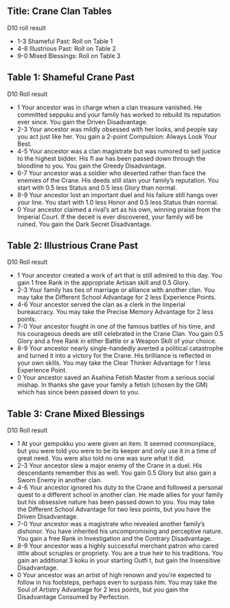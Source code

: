 Title: Crane Clan Tables
---
D10 roll result

- 1-3 Shameful Past: Roll on Table 1
- 4-8 Illustrious Past: Roll on Table 2
- 9-0 Mixed Blessings: Roll on Table 3

## <span>Table 1: Shameful Crane Past</span>

D10 Roll result

- 1 Your ancestor was in charge when a clan treasure vanished. He committed seppuku and your family has worked to rebuild its reputation ever since. You gain the Driven Disadvantage.
- 2-3 Your ancestor was mildly obsessed with her looks, and people say you act just like her. You gain a 2-point Compulsion: Always Look Your Best.
- 4-5 Your ancestor was a clan magistrate but was rumored to sell justice to the highest bidder. His fl aw has been passed down through the bloodline to you. You gain the Greedy Disadvantage.
- 6-7 Your ancestor was a soldier who deserted rather than face the enemies of the Crane. His deeds still stain your family’s reputation. You start with 0.5 less Status and 0.5 less Glory than normal.
- 8-9 Your ancestor lost an important duel and his failure still hangs over your line. You start with 1.0 less Honor and 0.5 less Status than normal.
- 0 Your ancestor claimed a rival’s art as his own, winning praise from the Imperial Court. If the deceit is ever discovered, your family will be ruined. You gain the Dark Secret Disadvantage.

## <span>Table 2: Illustrious Crane Past</span>

D10 Roll result

- 1 Your ancestor created a work of art that is still admired to this day. You gain 1 free Rank in the appropriate Artisan skill and 0.5 Glory.
- 2-3 Your family has ties of marriage or alliance with another clan. You may take the Different School Advantage for 2 less Experience Points.
- 4-6 Your ancestor served the clan as a clerk in the Imperial bureaucracy. You may take the Precise Memory Advantage for 2 less points.
- 7-0 Your ancestor fought in one of the famous battles of his time, and his courageous deeds are still celebrated in the Crane Clan. You gain 0.5 Glory and a free Rank in either Battle or a Weapon Skill of your choice.
- 8-9 Your ancestor nearly single-handedly averted a political catastrophe and turned it into a victory for the Crane. His brilliance is reflected in your own skills. You may take the Clear Thinker Advantage for 1 less Experience Point.
- 0 Your ancestor saved an Asahina Fetish Master from a serious social mishap. In thanks she gave your family a fetish (chosen by the GM) which has since been passed down to you.

## <span>Table 3: Crane Mixed Blessings</span>

D10 Roll result

- 1 At your gempukku you were given an item. It seemed commonplace, but you were told you were to be its keeper and only use it in a time of great need. You were also told no one was sure what it did.
- 2-3 Your ancestor slew a major enemy of the Crane in a duel. His descendants remember this as well. You gain 0.5 Glory but also gain a Sworn Enemy in another clan.
- 4-6 Your ancestor ignored his duty to the Crane and followed a personal quest to a different school in another clan. He made allies for your family but his obsessive nature has been passed down to you. You may take the Different School Advantage for two less points, but you have the Driven Disadvantage.
- 7-0 Your ancestor was a magistrate who revealed another family’s dishonor. You have inherited his uncompromising and perceptive nature. You gain a free Rank in Investigation and the Contrary Disadvantage.
- 8-9 Your ancestor was a highly successful merchant patron who cared little about scruples or propriety. You are a true heir to his traditions. You gain an additional 3 koku in your starting Outfi t, but gain the Insensitive Disadvantage.
- 0 Your ancestor was an artist of high renown and you’re expected to follow in his footsteps, perhaps even to surpass him. You may take the Soul of Artistry Advantage for 2 less points, but you gain the Disadvantage Consumed by Perfection.

